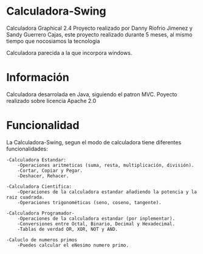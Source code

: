 Calculadora-Swing
=================

Calculadora Graphical 2.4
Proyecto realizado por Danny Riofrio Jimenez y Sandy Guerrero Cajas, este proyecto realizado durante 5 meses, al mismo tiempo que nocosiamos la tecnologia

Calculadora parecida a la que incorpora windows.

Información
=================

Calculadora desarrolada en Java, siguiendo el patron MVC.
Poyecto realizado sobre licencia Apache 2.0

Funcionalidad
=================
La Calculadora-Swing, segun el modo de calculadora tiene diferentes funcionalidades:
   
    -Calculadora Estandar:
        -Operaciones aritmeticas (suma, resta, multiplicación, división).
        -Cortar, Copiar y Pegar.
        -Deshacer, Rehacer.
      
    -Calculadora Cientifica:
        -Operaciones de la calculadora estandar añadiendo la potencia y la raiz cuadrada.
        -Operaciones trigonométicas (seno, coseno, tangente).
  
    -Calculadora Programador-
        -Operaciones de la calculadora estandar (por inplementar).
        -Conversiones entre Octal, Binario, Decimal y Hexadecimal.
        -Tablas de verdad OR, XOR, NOT y AND.
        
    -Caluclo de numeros primos
        -Puedes calcular el eNesimo numero primo.
    
